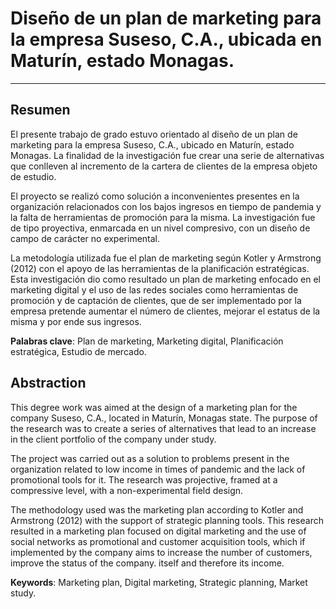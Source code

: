 # Diseño de un plan de marketing para la empresa Suseso, C.A., ubicada en Maturín, estado Monagas.
---

## Resumen

El presente trabajo de grado estuvo orientado al diseño de un plan de marketing para la empresa Suseso, C.A., ubicado en Maturín, estado Monagas. La finalidad de la investigación fue crear una serie de alternativas que conlleven al incremento de la cartera de clientes de la empresa objeto de estudio. 

El proyecto se realizó como solución a inconvenientes presentes en la organización relacionados con los bajos ingresos en tiempo de pandemia y la falta de herramientas de promoción para la misma. La investigación fue de tipo proyectiva, enmarcada en un nivel compresivo, con un diseño de campo de carácter no experimental.

La metodología utilizada fue el plan de marketing según Kotler y Armstrong (2012) con el apoyo de las herramientas de la planificación estratégicas. Esta investigación dio como resultado un plan de marketing enfocado en el marketing digital y el uso de las redes sociales como herramientas de promoción y de captación de clientes, que de ser implementado por la empresa pretende aumentar el número de clientes, mejorar el estatus de la misma y por ende sus ingresos.

**Palabras clave**: Plan de marketing, Marketing digital, Planificación estratégica, Estudio de mercado.

## Abstraction

This degree work was aimed at the design of a marketing plan for the company Suseso, C.A., located in Maturín, Monagas state. The purpose of the research was to create a series of alternatives that lead to an increase in the client portfolio of the company under study.

The project was carried out as a solution to problems present in the organization related to low income in times of pandemic and the lack of promotional tools for it. The research was projective, framed at a compressive level, with a non-experimental field design.

The methodology used was the marketing plan according to Kotler and Armstrong (2012) with the support of strategic planning tools. This research resulted in a marketing plan focused on digital marketing and the use of social networks as promotional and customer acquisition tools, which if implemented by the company aims to increase the number of customers, improve the status of the company. itself and therefore its income.

**Keywords**: Marketing plan, Digital marketing, Strategic planning, Market study.
